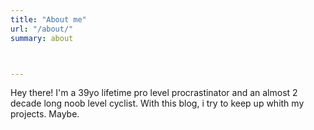 ```yaml
---
title: "About me"
url: "/about/"
summary: about



---
```


Hey there! I'm a 39yo lifetime pro level procrastinator and an almost 2 decade long noob level cyclist. With this blog, i try to keep up whith my projects. Maybe. 
